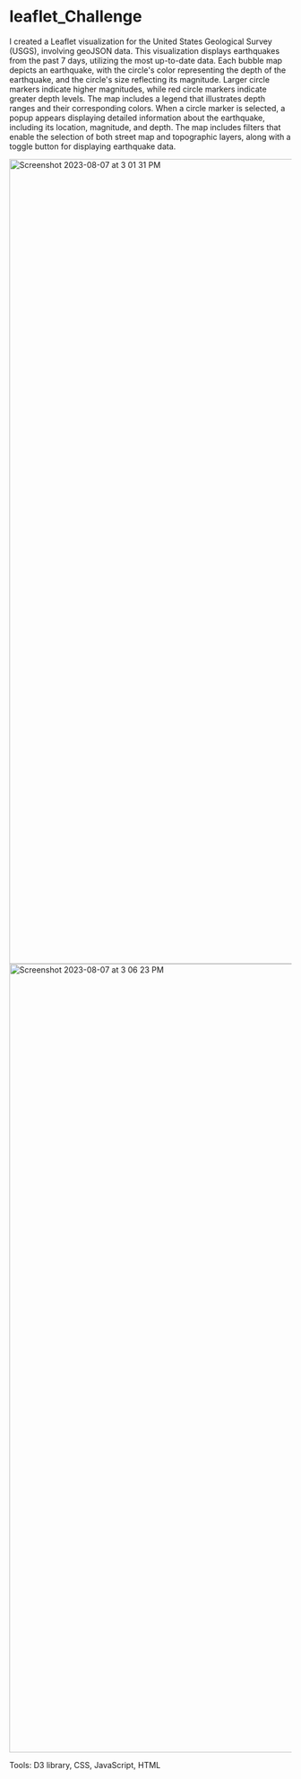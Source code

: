 # leaflet_Challenge


I created a Leaflet visualization for the United States Geological Survey (USGS), involving geoJSON data. This visualization displays earthquakes from the past 7 days, utilizing the most up-to-date data. Each bubble map depicts an earthquake, with the circle's color representing the depth of the earthquake, and the circle's size reflecting its magnitude. Larger circle markers indicate higher magnitudes, while red circle markers indicate greater depth levels. The map includes a legend that illustrates depth ranges and their corresponding colors. When a circle marker is selected, a popup appears displaying detailed information about the earthquake, including its location, magnitude, and depth. The map includes filters that enable the selection of both street map and topographic layers, along with a toggle button for displaying earthquake data.


<img width="1434" alt="Screenshot 2023-08-07 at 3 01 31 PM" src="https://github.com/Ayan2127/leaflet_Challenge/assets/126814705/0346bb2d-cf37-4347-9266-6f932d729e36">




<img width="1405" alt="Screenshot 2023-08-07 at 3 06 23 PM" src="https://github.com/Ayan2127/leaflet_Challenge/assets/126814705/3bdf5129-6b54-4771-9490-4d8a7ffa2962">

Tools: D3 library, CSS, JavaScript, HTML
